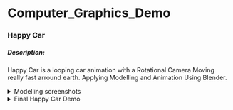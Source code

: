# Computer_Graphics_Demo
### Happy Car

##### Description:
Happy Car is a looping car animation with a Rotational Camera Moving really fast arround earth. Applying Modelling and Animation Using Blender.

<details>
  <summary>Modelling screenshots</summary>
<p>

![1](https://user-images.githubusercontent.com/52586356/125950776-901f76bb-c96d-4193-b7e0-e8c18a9c50c2.png)

![2](https://user-images.githubusercontent.com/52586356/125950857-637dbf67-9017-4e5e-a6ed-aa948ab6b888.png)

![3](https://user-images.githubusercontent.com/52586356/125950894-697b38c7-2883-49f3-a0a1-3e59aa77969e.png)

![4](https://user-images.githubusercontent.com/52586356/125950914-3c4f9d34-6429-41f8-b09d-1fe2cbbe9519.png)

![5](https://user-images.githubusercontent.com/52586356/125950946-5b11d651-cc5e-43b4-be30-c570782fd0d1.png)

![6](https://user-images.githubusercontent.com/52586356/125950992-504c37b2-2040-4064-8247-3e6343ad64ee.png)


</p>
</details>


<details>
  <summary>Final Happy Car Demo</summary>
<p>

![1](https://user-images.githubusercontent.com/52586356/125951829-02d1cdf5-9bee-4705-b3f5-5a7a83fed8e1.png)

![2](https://user-images.githubusercontent.com/52586356/125952251-ceea20b9-6f8a-434d-834c-8cbd115b0ddb.png)

</p>
</details>

